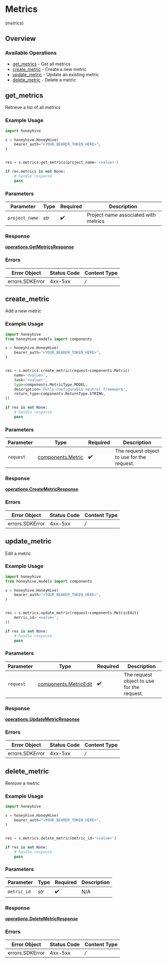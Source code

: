 # Metrics
(*metrics*)

## Overview

### Available Operations

* [get_metrics](#get_metrics) - Get all metrics
* [create_metric](#create_metric) - Create a new metric
* [update_metric](#update_metric) - Update an existing metric
* [delete_metric](#delete_metric) - Delete a metric

## get_metrics

Retrieve a list of all metrics

### Example Usage

```python
import honeyhive

s = honeyhive.HoneyHive(
    bearer_auth="<YOUR_BEARER_TOKEN_HERE>",
)


res = s.metrics.get_metrics(project_name='<value>')

if res.metrics is not None:
    # handle response
    pass

```

### Parameters

| Parameter                            | Type                                 | Required                             | Description                          |
| ------------------------------------ | ------------------------------------ | ------------------------------------ | ------------------------------------ |
| `project_name`                       | *str*                                | :heavy_check_mark:                   | Project name associated with metrics |

### Response

**[operations.GetMetricsResponse](../../models/operations/getmetricsresponse.md)**

### Errors

| Error Object    | Status Code     | Content Type    |
| --------------- | --------------- | --------------- |
| errors.SDKError | 4xx-5xx         | */*             |


## create_metric

Add a new metric

### Example Usage

```python
import honeyhive
from honeyhive.models import components

s = honeyhive.HoneyHive(
    bearer_auth="<YOUR_BEARER_TOKEN_HERE>",
)


res = s.metrics.create_metric(request=components.Metric(
    name='<value>',
    task='<value>',
    type=components.MetricType.MODEL,
    description='Fully-configurable neutral framework',
    return_type=components.ReturnType.STRING,
))

if res is not None:
    # handle response
    pass

```

### Parameters

| Parameter                                              | Type                                                   | Required                                               | Description                                            |
| ------------------------------------------------------ | ------------------------------------------------------ | ------------------------------------------------------ | ------------------------------------------------------ |
| `request`                                              | [components.Metric](../../models/components/metric.md) | :heavy_check_mark:                                     | The request object to use for the request.             |

### Response

**[operations.CreateMetricResponse](../../models/operations/createmetricresponse.md)**

### Errors

| Error Object    | Status Code     | Content Type    |
| --------------- | --------------- | --------------- |
| errors.SDKError | 4xx-5xx         | */*             |


## update_metric

Edit a metric

### Example Usage

```python
import honeyhive
from honeyhive.models import components

s = honeyhive.HoneyHive(
    bearer_auth="<YOUR_BEARER_TOKEN_HERE>",
)


res = s.metrics.update_metric(request=components.MetricEdit(
    metric_id='<value>',
))

if res is not None:
    # handle response
    pass

```

### Parameters

| Parameter                                                      | Type                                                           | Required                                                       | Description                                                    |
| -------------------------------------------------------------- | -------------------------------------------------------------- | -------------------------------------------------------------- | -------------------------------------------------------------- |
| `request`                                                      | [components.MetricEdit](../../models/components/metricedit.md) | :heavy_check_mark:                                             | The request object to use for the request.                     |

### Response

**[operations.UpdateMetricResponse](../../models/operations/updatemetricresponse.md)**

### Errors

| Error Object    | Status Code     | Content Type    |
| --------------- | --------------- | --------------- |
| errors.SDKError | 4xx-5xx         | */*             |


## delete_metric

Remove a metric

### Example Usage

```python
import honeyhive

s = honeyhive.HoneyHive(
    bearer_auth="<YOUR_BEARER_TOKEN_HERE>",
)


res = s.metrics.delete_metric(metric_id='<value>')

if res is not None:
    # handle response
    pass

```

### Parameters

| Parameter          | Type               | Required           | Description        |
| ------------------ | ------------------ | ------------------ | ------------------ |
| `metric_id`        | *str*              | :heavy_check_mark: | N/A                |

### Response

**[operations.DeleteMetricResponse](../../models/operations/deletemetricresponse.md)**

### Errors

| Error Object    | Status Code     | Content Type    |
| --------------- | --------------- | --------------- |
| errors.SDKError | 4xx-5xx         | */*             |
